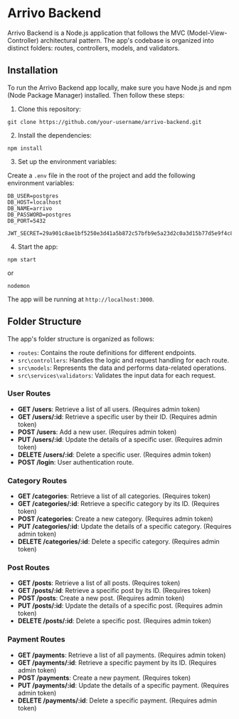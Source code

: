 # Arrivo Backend

Arrivo Backend is a Node.js application that follows the MVC (Model-View-Controller) architectural pattern. The app's codebase is organized into distinct folders: routes, controllers, models, and validators.

## Installation

To run the Arrivo Backend app locally, make sure you have Node.js and npm (Node Package Manager) installed. Then follow these steps:

1. Clone this repository:
``` 
git clone https://github.com/your-username/arrivo-backend.git
```
2. Install the dependencies:
```
npm install
```

3. Set up the environment variables:

Create a `.env` file in the root of the project and add the following environment variables:

```plaintext
DB_USER=postgres
DB_HOST=localhost
DB_NAME=arrivo
DB_PASSWORD=postgres
DB_PORT=5432

JWT_SECRET=29a901c8ae1bf5250e3d41a5b872c57bfb9e5a23d2c0a3d15b77d5e9f4c87c36
```
4. Start the app:
```
npm start
```
or 
```
nodemon
```

The app will be running at `http://localhost:3000`.

## Folder Structure

The app's folder structure is organized as follows:

- `routes`: Contains the route definitions for different endpoints.
- `src\controllers`: Handles the logic and request handling for each route.
- `src\models`: Represents the data and performs data-related operations.
- `src\services\validators`: Validates the input data for each request.

### User Routes

- **GET /users**: Retrieve a list of all users. (Requires admin token)
- **GET /users/:id**: Retrieve a specific user by their ID. (Requires admin token) 
- **POST /users**: Add a new user. (Requires admin token)
- **PUT /users/:id**: Update the details of a specific user. (Requires admin token)
- **DELETE /users/:id**: Delete a specific user. (Requires admin token)
- **POST /login**: User authentication route.

### Category Routes 
- **GET /categories**: Retrieve a list of all categories. (Requires token)
- **GET /categories/:id**: Retrieve a specific category by its ID. (Requires token)
- **POST /categories**: Create a new category. (Requires admin token)
- **PUT /categories/:id**: Update the details of a specific category. (Requires admin token)
- **DELETE /categories/:id**: Delete a specific category. (Requires admin token)

### Post Routes
- **GET /posts**: Retrieve a list of all posts. (Requires token)
- **GET /posts/:id**: Retrieve a specific post by its ID. (Requires token)
- **POST /posts**: Create a new post. (Requires admin token)
- **PUT /posts/:id**: Update the details of a specific post. (Requires admin token)
- **DELETE /posts/:id**: Delete a specific post. (Requires admin token)

### Payment Routes
- **GET /payments**: Retrieve a list of all payments. (Requires admin token)
- **GET /payments/:id**: Retrieve a specific payment by its ID. (Requires admin token)
- **POST /payments**: Create a new payment. (Requires token)
- **PUT /payments/:id**: Update the details of a specific payment. (Requires admin token)
- **DELETE /payments/:id**: Delete a specific payment. (Requires admin token)

#
